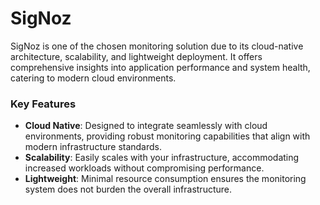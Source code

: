 # SigNoz

SigNoz is one of the chosen monitoring solution due to its cloud-native architecture, scalability, and lightweight deployment. It offers comprehensive insights into application performance and system health, catering to modern cloud environments.

### Key Features

* **Cloud Native**: Designed to integrate seamlessly with cloud environments, providing robust monitoring capabilities that align with modern infrastructure standards.
* **Scalability**: Easily scales with your infrastructure, accommodating increased workloads without compromising performance.
* **Lightweight**: Minimal resource consumption ensures the monitoring system does not burden the overall infrastructure.

